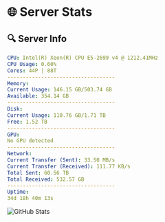 # 🌐 Server Stats
## 🔍 Server Info
```yaml
CPU: Intel(R) Xeon(R) CPU E5-2699 v4 @ 1212.41MHz
CPU Usage: 0.60%
Cores: 44P | 88T
-----------------------------------
Memory:
Current Usage: 146.15 GB/503.74 GB
Available: 354.14 GB
-----------------------------------
Disk:
Current Usage: 110.76 GB/1.71 TB
Free: 1.52 TB
-----------------------------------
GPU:
No GPU detected
-----------------------------------
Network:
Current Transfer (Sent): 33.50 MB/s
Current Transfer (Received): 111.77 KB/s
Total Sent: 60.56 TB
Total Received: 532.57 GB
-----------------------------------
Uptime:
34d 18h 40m 13s
```
![GitHub Stats](https://img.shields.io/badge/Updated-2025-04-11_16:03:02-blue)